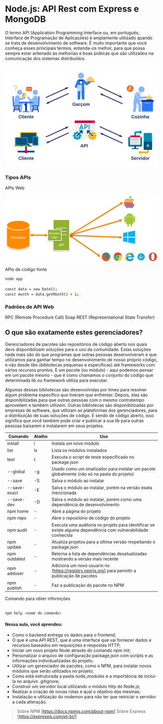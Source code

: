 # Node.js: API Rest com Express e MongoDB

O termo API (Application Programming Interface ou, em português, Interface de Programação de Aplicações) é amplamente utilizado quando se trata de desenvolvimento de software. É muito importante que você conheça esses principais termos, entenda-os melhor, para que possa sempre estar antenado às melhorias e boas práticas que são utilizados na comunicação dos sistemas distribuídos.


![API](./assets/img/api.png)


### Tipos APIs

APIs Web

![webapi](./assets/img/web-api.png)



APIs de código fonte

```sh
node app

const data = new Date();
const month = data.getMonth() + 1;

```


### Padrões de API Web

RPC (Remote Procedure Call)
Soap
REST (Representational State Transfer)



## O que são exatamente estes gerenciadores?

Gerenciadores de pacotes são repositórios de código aberto nos quais devs disponibilizam soluções para o uso da comunidade. Estas soluções nada mais são do que programas que outras pessoas desenvolveram e que utilizamos para ganhar tempo no desenvolvimento de nosso próprio código, e vão desde libs (bibliotecas pequenas e específicas) até frameworks com vários recursos prontos. E um pacote (ou módulo) - aqui podemos pensar em um pacote mesmo - que é como chamamos o conjunto do código que determinada lib ou framework utiliza para executar.

Algumas dessas bibliotecas são desenvolvidas por times para resolver algum problema específico que tiveram que enfrentar. Depois, elas são disponibilizadas para que outras pessoas com o mesmo contratempo aproveitem e também utilizem. Outras bibliotecas são disponibilizadas por empresas de software, que utilizam as plataformas dos gerenciadores, para a distribuição de suas soluções de código. E sendo de código aberto, isso significa que você também pode criar e publicar a sua lib para outras pessoas baixarem e instalarem em seus projetos.


| Comando | Atalho | Uso |
| ------ | ------ | ------ |
| install | i | Instala um novo módulo |
| list | ls | Lista os módulos instalados |
| test | t | Executa o script de teste especificado no package.json |
| --global | -g | Usado como um sinalizador para instalar um pacote globalmente (não só na pasta do projeto) |
| --save | -S | Salva o módulo ao instalar |
| --save-exact | -E | Salva o módulo ao instalar, porém na versão exata mencionada |
| --save-dev | -D | Salva o módulo ao instalar, porém como uma dependência de desenvolvimento |
| npm home | - | Abre a página do projeto |
| npm repo | - | Abre o repositório de código do projeto |
| npm audit | - | Executa uma auditoria no projeto para identificar se existe alguma dependência com vulnerabilidade conhecida |
| npm update | - | Atualiza projetos para a última versão respeitando o package.json |
| npm outdated | - | Retorna a lista de dependências desatualizadas mostrando a versão mais recente |
| npm adduser | - | Adiciona um novo usuario no [https://registry.npmjs.org] para permitir a publicação de pacotes |
| npm publish | - | Faz a publicação do pacote no NPM |

Comando para obter informções

```sh

npm help <nome do comando>

```

#### Nessa aula, você aprendeu:

- Como o backend entrega os dados para o frontend;
- O que é uma API REST, que é uma interface que vai fornecer dados e recursos baseados em requisições e respostas HTTP;
- Iniciar um novo projeto Node através do comando npm init;
- Personalizar o arquivo de configuração package.json com scripts e as informações individualizadas do projeto;
- Utilizar um gerenciador de pacotes, como o NPM, para instalar novos módulos que serão utilizados no projeto;
- Como está estruturada a pasta node_modules e a importância de incluí-la no arquivo .gitignore;
- Construir um servidor local utilizando o módulo http do Node.js;
- Realizar a criação de novas rotas e qual o objetivo das mesmas;
- Instalação e utilização do nodemon para não ter que reiniciar o servidor a cada alteração.

> Sobre NPM [https://docs.npmjs.com/about-npm]
> Sobre Express [https://expressjs.com/pt-br/]

